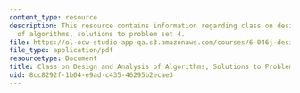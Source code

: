 ```yaml
---
content_type: resource
description: This resource contains information regarding class on design and analysis
  of algorithms, solutions to problem set 4.
file: https://ol-ocw-studio-app-qa.s3.amazonaws.com/courses/6-046j-design-and-analysis-of-algorithms-spring-2015/8cc8292f1b04e9adc43546295b2ecae3_MIT6_046JS15_pset4sols.pdf
file_type: application/pdf
resourcetype: Document
title: Class on Design and Analysis of Algorithms, Solutions to Problem Set 4
uid: 8cc8292f-1b04-e9ad-c435-46295b2ecae3
---
```

